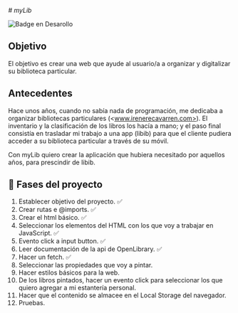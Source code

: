 <em> # myLib </em>

 ![Badge en Desarollo](https://img.shields.io/badge/STATUS-EN%20DESAROLLO-green)

## Objetivo

El objetivo es crear una web que ayude al usuario/a a organizar y digitalizar su biblioteca particular.

## Antecedentes

Hace unos años, cuando no sabía nada de programación, me dedicaba a organizar bibliotecas particulares (<www.irenerecavarren.com>). El inventario y la clasificación de los libros los hacía a mano; y el paso final consistía en trasladar mi trabajo a una app (libib) para que el cliente pudiera acceder a su biblioteca particular a través de su móvil.

Con myLib quiero crear la aplicación que hubiera necesitado por aquellos años, para prescindir de libib.

## :hammer: Fases del proyecto

1) Establecer objetivo del proyecto. :white_check_mark:
2) Crear rutas e @imports. :white_check_mark:
3) Crear el html básico. :white_check_mark:
4) Seleccionar los elementos del HTML con los que voy a trabajar en JavaScript. :white_check_mark:
5) Evento click a input button. :white_check_mark:
6) Leer documentación de la api de OpenLibrary. :white_check_mark:
7) Hacer un fetch. :white_check_mark:
8) Seleccionar las propiedades que voy a pintar.
9) Hacer estilos básicos para la web.
10) De los libros pintados, hacer un evento click para seleccionar los que quiero agregar a mi estantería personal.
11) Hacer que el contenido se almacee en el Local Storage del navegador.
12) Pruebas.